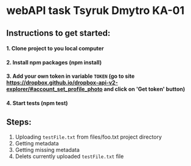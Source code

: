 # webAPI task Tsyruk Dmytro KA-01

## Instructions to get started:
#### 1. Clone project to you local computer
#### 2. Install npm packages (npm install)
#### 3. Add your own token in variable ```TOKEN```  (go to site https://dropbox.github.io/dropbox-api-v2-explorer/#account_set_profile_photo and click on 'Get token' button) 
#### 4. Start tests (npm test)

## Steps:
1) Uploading ```testFile.txt``` from files/foo.txt project directory
2) Getting metadata
3) Getting missing metadata
4) Delets currently uploaded  ```testFile.txt``` file
